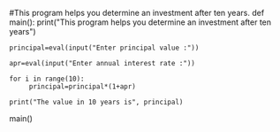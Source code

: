 #This program helps you determine an investment after ten years.
def main():
    print("This program helps you determine an investment after ten years")

    principal=eval(input("Enter principal value :"))

    apr=eval(input("Enter annual interest rate :"))

    for i in range(10):
         principal=principal*(1+apr)

    print("The value in 10 years is", principal)
main()

